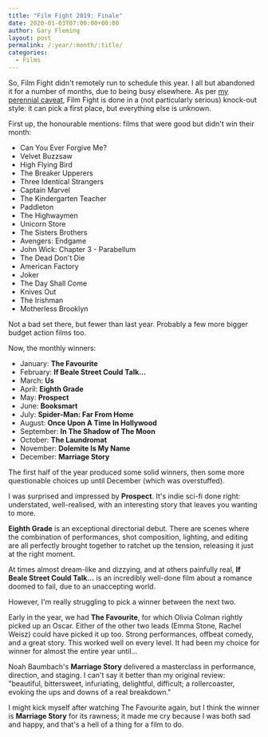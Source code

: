```yaml
---
title: "Film Fight 2019: Finale"
date: 2020-01-03T07:00:00+00:00
author: Gary Fleming
layout: post
permalink: /:year/:month/:title/
categories:
  - Films
---
```


So, Film Fight didn't remotely run to schedule this year. I all but abandoned it for a number of months, due to being busy elsewhere. As per [my perennial caveat](https://solitude.vkps.co.uk/2019/01/film-fight-2018-finale/), Film Fight is done in a (not particularly serious) knock-out style: it can pick a first place, but everything else is unknown.

First up, the honourable mentions: films that were good but didn't win their month:

* Can You Ever Forgive Me?
* Velvet Buzzsaw
* High Flying Bird
* The Breaker Upperers
* Three Identical Strangers
* Captain Marvel
* The Kindergarten Teacher
* Paddleton
* The Highwaymen
* Unicorn Store
* The Sisters Brothers
* Avengers: Endgame
* John Wick: Chapter 3 - Parabellum
* The Dead Don't Die
* American Factory
* Joker
* The Day Shall Come
* Knives Out
* The Irishman
* Motherless Brooklyn

Not a bad set there, but fewer than last year. Probably a few more bigger budget action films too.

Now, the monthly winners:

* January: **The Favourite**
* February: **If Beale Street Could Talk...**
* March: **Us**
* April: **Eighth Grade**
* May: **Prospect**
* June: **Booksmart**
* July: **Spider-Man: Far From Home**
* August: **Once Upon A Time In Hollywood**
* September: **In The Shadow of The Moon**
* October: **The Laundromat**
* November: **Dolemite Is My Name**
* December: **Marriage Story**

The first half of the year produced some solid winners, then some more questionable choices up until December (which was overstuffed).

I was surprised and impressed by **Prospect**. It's indie sci-fi done right: understated, well-realised, with an interesting story that leaves you wanting to more.

**Eighth Grade** is an exceptional directorial debut. There are scenes where the combination of performances, shot composition, lighting, and editing are all perfectly brought together to ratchet up the tension, releasing it just at the right moment.

At times almost dream-like and dizzying, and at others painfully real, **If Beale Street Could Talk...** is an incredibly well-done film about a romance doomed to fail, due to an unaccepting world.

However, I'm really struggling to pick a winner between the next two.

Early in the year, we had **The Favourite**, for which Olivia Colman rightly picked up an Oscar. Either of the other two leads (Emma Stone, Rachel Weisz) could have picked it up too. Strong performances, offbeat comedy, and a great story. This worked well on every level. It had been my choice for winner for almost the entire year until...

Noah Baumbach's **Marriage Story** delivered a masterclass in performance, direction, and staging. I can't say it better than my original review: "beautiful, bittersweet, infuriating, delightful, difficult; a rollercoaster, evoking the ups and downs of a real breakdown."

I might kick myself after watching The Favourite again, but I think the winner is **Marriage Story** for its rawness; it made me cry because I was both sad and happy, and that's a hell of a thing for a film to do.
